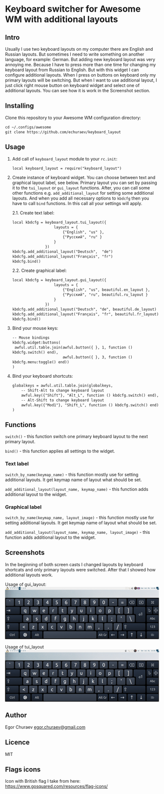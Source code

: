 # Keyboard switcher for Awesome WM with additional layouts

## Intro
Usually I use two keyboard layouts on my computer there are English and Russian layouts. But sometimes I need to write something on another language, for example: German.
But adding new keyboard layout was very annoying me. Because I have to press more than one time for changing my keyboard layout from Russian to English.
But with this widget I can configure additional layouts. When I press on buttons on keyboard only my primary layouts will be switching. But when I want to use additional layout, I just click right mouse button on keyboard widget and select one of additional layouts. You can see how it is work in the Screenshot section.

## Installing
Clone this repository to your Awesome WM configuration directory:
```
cd ~/.configs/awesome
git clone https://github.com/echuraev/keyboard_layout
```

## Usage
1. Add call of `keyboard_layout` module to your `rc.init`:
   ```
   local keyboard_layout = require("keyboard_layout")
   ```
2. Create instance of keyboard widget. You can choose between text and graphical layout label, see below. Primary layout you can set by passing it to the `tui_layout` or `gui_layout` functions. After, you can call some other functions e.g. `add_additional_layout` for setting some additional layouts. And when you add all necessary options to `kbdcfg` then you have to call `bind` functions. In this call all your settings will apply.

   2.1. Create text label:
   ```
   local kbdcfg = keyboard_layout.tui_layout({
                      layouts = {
                          {"English", "us" },
                          {"Русский", "ru" }
                      }
                  })
   kbdcfg.add_additional_layout("Deutsch",  "de")
   kbdcfg.add_additional_layout("Français", "fr")
   kbdcfg.bind()
   ```
   2.2. Create graphical label:
   ```
   local kbdcfg = keyboard_layout.gui_layout({
                      layouts = {
                          {"English", "us", beautiful.en_layout },
                          {"Русский", "ru", beautiful.ru_layout }
                      }
                  })
   kbdcfg.add_additional_layout("Deutsch", "de", beautiful.de_layout)
   kbdcfg.add_additional_layout("Français", "fr", beautiful.fr_layout)
   kbdcfg.bind()
   ```
3. Bind your mouse keys:
   ```
   -- Mouse bindings
   kbdcfg.widget:buttons(
    awful.util.table.join(awful.button({ }, 1, function () kbdcfg.switch() end),
                          awful.button({ }, 3, function () kbdcfg.menu:toggle() end))
   )
   ```
4. Bind your keyboard shortcuts:
   ```
   globalkeys = awful.util.table.join(globalkeys,
       -- Shift-Alt to change keyboard layout
       awful.key({"Shift"}, "Alt_L", function () kbdcfg.switch() end),
       -- Alt-Shift to change keyboard layout
       awful.key({"Mod1"}, "Shift_L", function () kbdcfg.switch() end)
   )
   ```

## Functions
`switch()` - this function switch one primary keyboard layout to the next primary layout.

`bind()` - this function applies all settings to the widget.
### Text label
`switch_by_name(keymap_name)` - this function mostly use for setting additional layouts. It get keymap name of layout what should be set.

`add_additional_layout(layout_name, keymap_name)` - this function adds additional layout to the widget.
### Graphical label
`switch_by_name(keymap_name, layout_image)` - this function mostly use for setting additional layouts. It get keymap name of layout what should be set.

`add_additional_layout(layout_name, keymap_name, layout_image)` - this function adds additional layout to the widget.

## Screenshots
In the beginning of both screen casts I changed layouts by keyboard shortcats and only primary layouts were switched. After that I showed how additional layouts work.

Usage of gui_layout:
![Usage of gui_layout.gif](gui_usage.gif)

Usage of tui_layout
![Usage of tui_layout.gif](tui_usage.gif)

## Author
Egor Churaev egor.churaev@gmail.com

## Licence
MIT

## Flags icons
Icon with British flag I take from here: https://www.gosquared.com/resources/flag-icons/

